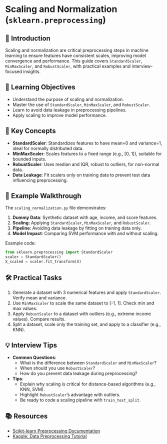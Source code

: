 # Scaling and Normalization (`sklearn.preprocessing`)

## 📖 Introduction
Scaling and normalization are critical preprocessing steps in machine learning to ensure features have consistent scales, improving model convergence and performance. This guide covers `StandardScaler`, `MinMaxScaler`, and `RobustScaler`, with practical examples and interview-focused insights.

## 🎯 Learning Objectives
- Understand the purpose of scaling and normalization.
- Master the use of `StandardScaler`, `MinMaxScaler`, and `RobustScaler`.
- Learn to avoid data leakage in preprocessing pipelines.
- Apply scaling to improve model performance.

## 🔑 Key Concepts
- **StandardScaler**: Standardizes features to have mean=0 and variance=1, ideal for normally distributed data.
- **MinMaxScaler**: Scales features to a fixed range (e.g., [0, 1]), suitable for bounded inputs.
- **RobustScaler**: Uses median and IQR, robust to outliers, for non-normal data.
- **Data Leakage**: Fit scalers only on training data to prevent test data influencing preprocessing.

## 📝 Example Walkthrough
The `scaling_normalization.py` file demonstrates:
1. **Dummy Data**: Synthetic dataset with age, income, and score features.
2. **Scaling**: Applying `StandardScaler`, `MinMaxScaler`, and `RobustScaler`.
3. **Pipeline**: Avoiding data leakage by fitting on training data only.
4. **Model Impact**: Comparing SVM performance with and without scaling.

Example code:
```python
from sklearn.preprocessing import StandardScaler
scaler = StandardScaler()
X_scaled = scaler.fit_transform(X)
```

## 🛠️ Practical Tasks
1. Generate a dataset with 3 numerical features and apply `StandardScaler`. Verify mean and variance.
2. Use `MinMaxScaler` to scale the same dataset to [-1, 1]. Check min and max values.
3. Apply `RobustScaler` to a dataset with outliers (e.g., extreme income values). Compare results.
4. Split a dataset, scale only the training set, and apply to a classifier (e.g., KNN).

## 💡 Interview Tips
- **Common Questions**:
  - What is the difference between `StandardScaler` and `MinMaxScaler`?
  - When should you use `RobustScaler`?
  - How do you prevent data leakage during preprocessing?
- **Tips**:
  - Explain why scaling is critical for distance-based algorithms (e.g., KNN, SVM).
  - Highlight `RobustScaler`’s advantage with outliers.
  - Be ready to code a scaling pipeline with `train_test_split`.

## 📚 Resources
- [Scikit-learn Preprocessing Documentation](https://scikit-learn.org/stable/modules/preprocessing.html)
- [Kaggle: Data Preprocessing Tutorial](https://www.kaggle.com/learn/data-cleaning)